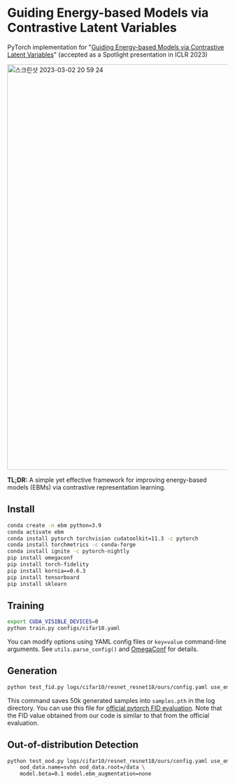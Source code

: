 # Guiding Energy-based Models via Contrastive Latent Variables

PyTorch implementation for "[Guiding Energy-based Models via Contrastive Latent Variables](https://openreview.net/forum?id=CZmHHj9MgkP)" (accepted as a Spotlight presentation in ICLR 2023)

<img width="928" alt="스크린샷 2023-03-02 20 59 24" src="https://user-images.githubusercontent.com/4075389/222422785-e3996a2c-499f-42e3-b53e-ac6b885a2c2f.png">

**TL;DR:** A simple yet effective framework for improving energy-based models (EBMs) via contrastive representation learning.

## Install

```bash
conda create -n ebm python=3.9
conda activate ebm
conda install pytorch torchvision cudatoolkit=11.3 -c pytorch
conda install torchmetrics -c conda-forge
conda install ignite -c pytorch-nightly
pip install omegaconf
pip install torch-fidelity
pip install kornia==0.6.3
pip install tensorboard
pip install sklearn
```

## Training

```bash
export CUDA_VISIBLE_DEVICES=0
python train.py configs/cifar10.yaml
```

You can modify options using YAML config files or `key=value` command-line arguments. See `utils.parse_config()` and [OmegaConf](https://omegaconf.readthedocs.io) for details.

## Generation

```bash
python test_fid.py logs/cifar10/resnet_resnet18/ours/config.yaml use_ema=true
```

This command saves 50k generated samples into `samples.pth` in the log directory. You can use this file for [official pytorch FID evaluation](https://github.com/mseitzer/pytorch-fid). Note that the FID value obtained from our code is similar to that from the official evaluation.

## Out-of-distribution Detection

```bash
python test_ood.py logs/cifar10/resnet_resnet18/ours/config.yaml use_ema=true \
    ood_data.name=svhn ood_data.root=/data \
    model.beta=0.1 model.ebm_augmentation=none
```

